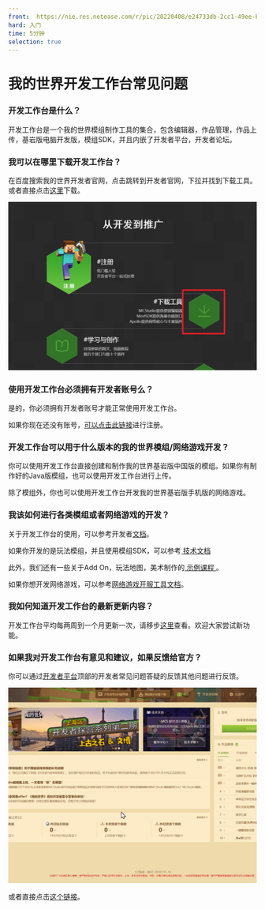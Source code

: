 ```yaml
---
front: 	https://nie.res.netease.com/r/pic/20220408/e24733db-2cc1-49ee-bacb-c1913b2e6c82.png
hard: 入门
time: 5分钟
selection: true
---
```


# 我的世界开发工作台常见问题



### 开发工作台是什么？

开发工作台是一个我的世界模组制作工具的集合，包含编辑器，作品管理，作品上传，基岩版电脑开发版，模组SDK，并且内嵌了开发者平台，开发者论坛。



### 我可以在哪里下载开发工作台？

在百度搜索我的世界开发者官网，点击跳转到开发者官网，下拉并找到下载工具。或者直接点击[这里](https://mc.163.com/dev/process.html#xz)下载。

![12](./images/12.png)



### 使用开发工作台必须拥有开发者账号么？

是的，你必须拥有开发者账号才能正常使用开发工作台。

如果你现在还没有账号，[可以点击此链接](https://mcdev.webapp.163.com/#/login)进行注册。



### 开发工作台可以用于什么版本的我的世界模组/网络游戏开发？

你可以使用开发工作台直接创建和制作我的世界基岩版中国版的模组。如果你有制作好的Java版模组，也可以使用开发工作台进行上传。

除了模组外，你也可以使用开发工作台开发我的世界基岩版手机版的网络游戏。



### 我该如何进行各类模组或者网络游戏的开发？

关于开发工作台的使用，可以参考开发者[文档](../12-入门教程/20-MC%20Studio使用说明.md)。

如果你开发的是玩法模组，并且使用模组SDK，可以参考<a href="../../mcdocs/0-概述/0-概述.html" rel="noopenner"> 技术文档 </a>

此外，我们还有一些关于Add On，玩法地图，美术制作的<a href="../../mconline/100-历史归档教程/15-玩法组件教程【新版】/0-使用我的世界开发工作台制作第一个玩法/0-摘要.html" rel="noopenner"> 示例课程 </a>。

如果你想开发网络游戏，可以参考[网络游戏开服工具文档](../27-网络游戏/课程1：成为Apollo服主及相关准备/第1节：Apollo介绍.md)。



### 我如何知道开发工作台的最新更新内容？

开发工作台平均每两周到一个月更新一次，请移步[这里](https://mc.163.com/dev/mcmanual/mc-dev/mcguide/10-%E6%96%B0%E5%86%85%E5%AE%B9/1-%E5%BC%80%E5%8F%91%E5%B7%A5%E4%BD%9C%E5%8F%B0/)查看。欢迎大家尝试新功能。



### 如果我对开发工作台有意见和建议，如果反馈给官方？

你可以通过[开发者平台](https://mcdev.webapp.163.com/#/square)顶部的开发者常见问题答疑的反馈其他问题进行反馈。

![13](./images/13.gif)

或者直接点击[这个链接](https://mcdev.webapp.163.com/#/feedbackModal)。

